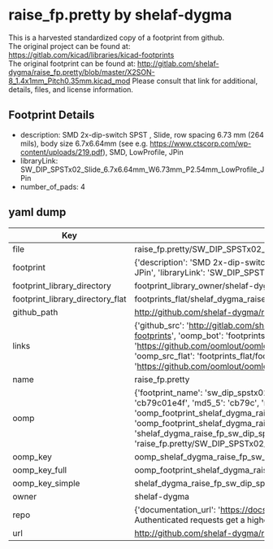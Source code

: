 # raise_fp.pretty by shelaf-dygma  
This is a harvested standardized copy of a footprint from github.  
The original project can be found at:  
https://gitlab.com/kicad/libraries/kicad-footprints  
The original footprint can be found at:
http://gitlab.com/shelaf-dygma/raise_fp.pretty/blob/master/X2SON-8_1.4x1mm_Pitch0.35mm.kicad_mod
Please consult that link for additional, details, files, and license information.  
## Footprint Details
* description: SMD 2x-dip-switch SPST , Slide, row spacing 6.73 mm (264 mils), body size 6.7x6.64mm (see e.g. https://www.ctscorp.com/wp-content/uploads/219.pdf), SMD, LowProfile, JPin  
* libraryLink: SW_DIP_SPSTx02_Slide_6.7x6.64mm_W6.73mm_P2.54mm_LowProfile_JPin  
* number_of_pads: 4  
## yaml dump  
| Key | Value |  
| --- | --- |  
| file | raise_fp.pretty/SW_DIP_SPSTx02_Slide_6.7x6.64mm_W6.73mm_P2.54mm_LowProfile_JPin.kicad_mod |  
| footprint | {'description': 'SMD 2x-dip-switch SPST , Slide, row spacing 6.73 mm (264 mils), body size 6.7x6.64mm (see e.g. https://www.ctscorp.com/wp-content/uploads/219.pdf), SMD, LowProfile, JPin', 'libraryLink': 'SW_DIP_SPSTx02_Slide_6.7x6.64mm_W6.73mm_P2.54mm_LowProfile_JPin', 'number_of_pads': 4} |  
| footprint_library_directory | footprint_library_owner/shelaf-dygma_raise_fp.pretty |  
| footprint_library_directory_flat | footprints_flat/shelaf_dygma_raise_fp_sw_dip_spstx02_slide_6_7x6_64mm_w6_73mm_p2_54mm_lowprofile_jpin/working |  
| github_path | http://github.com/shelaf-dygma/raise_fp.pretty/blob/master/SW_DIP_SPSTx02_Slide_6.7x6.64mm_W6.73mm_P2.54mm_LowProfile_JPin.kicad_mod |  
| links | {'github_src': 'http://gitlab.com/shelaf-dygma/raise_fp.pretty/blob/master/X2SON-8_1.4x1mm_Pitch0.35mm.kicad_mod', 'github_src_repo': 'https://gitlab.com/kicad/libraries/kicad-footprints', 'oomp_bot': 'footprints/shelaf_dygma_raise_fp_sw_dip_spstx02_slide_6_7x6_64mm_w6_73mm_p2_54mm_lowprofile_jpin/working', 'oomp_bot_github': 'https://github.com/oomlout/oomlout_oomp_footprint_bot/tree/main/footprints/shelaf_dygma_raise_fp_sw_dip_spstx02_slide_6_7x6_64mm_w6_73mm_p2_54mm_lowprofile_jpin/working', 'oomp_src_flat': 'footprints_flat/footprints_flat/shelaf_dygma_raise_fp_sw_dip_spstx02_slide_6_7x6_64mm_w6_73mm_p2_54mm_lowprofile_jpin/working', 'oomp_src_flat_github': 'https://github.com/oomlout/oomlout_oomp_footprint_src/tree/main/footprints_flat/shelaf_dygma_raise_fp_sw_dip_spstx02_slide_6_7x6_64mm_w6_73mm_p2_54mm_lowprofile_jpin/working'} |  
| name | raise_fp.pretty |  
| oomp | {'footprint_name': 'sw_dip_spstx02_slide_6_7x6_64mm_w6_73mm_p2_54mm_lowprofile_jpin', 'library_name': 'raise_fp', 'md5': 'cb79c01e4f873ab5cb69b68f60c80f79', 'md5_10': 'cb79c01e4f', 'md5_5': 'cb79c', 'md5_6': 'cb79c0', 'oomp_key': 'oomp_shelaf_dygma_raise_fp_sw_dip_spstx02_slide_6_7x6_64mm_w6_73mm_p2_54mm_lowprofile_jpin', 'oomp_key_extra': 'oomp_footprint_shelaf_dygma_raise_fp_sw_dip_spstx02_slide_6_7x6_64mm_w6_73mm_p2_54mm_lowprofile_jpin', 'oomp_key_full': 'oomp_footprint_shelaf_dygma_raise_fp_sw_dip_spstx02_slide_6_7x6_64mm_w6_73mm_p2_54mm_lowprofile_jpin_cb79c0', 'oomp_key_simple': 'shelaf_dygma_raise_fp_sw_dip_spstx02_slide_6_7x6_64mm_w6_73mm_p2_54mm_lowprofile_jpin', 'original_filename': 'raise_fp.pretty/SW_DIP_SPSTx02_Slide_6.7x6.64mm_W6.73mm_P2.54mm_LowProfile_JPin.kicad_mod', 'owner_name': 'shelaf_dygma'} |  
| oomp_key | oomp_shelaf_dygma_raise_fp_sw_dip_spstx02_slide_6_7x6_64mm_w6_73mm_p2_54mm_lowprofile_jpin |  
| oomp_key_full | oomp_footprint_shelaf_dygma_raise_fp_sw_dip_spstx02_slide_6_7x6_64mm_w6_73mm_p2_54mm_lowprofile_jpin |  
| oomp_key_simple | shelaf_dygma_raise_fp_sw_dip_spstx02_slide_6_7x6_64mm_w6_73mm_p2_54mm_lowprofile_jpin |  
| owner | shelaf-dygma |  
| repo | {'documentation_url': 'https://docs.github.com/rest/overview/resources-in-the-rest-api#rate-limiting', 'message': "API rate limit exceeded for 84.66.173.59. (But here's the good news: Authenticated requests get a higher rate limit. Check out the documentation for more details.)"} |  
| url | http://github.com/shelaf-dygma/raise_fp.pretty |  

